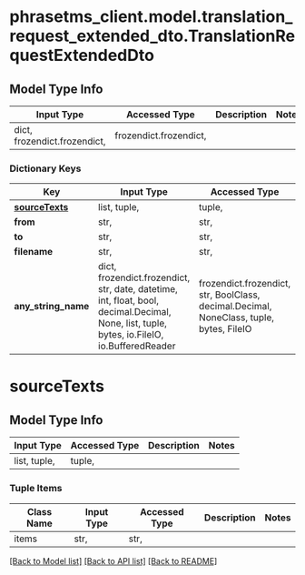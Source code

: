 # phrasetms_client.model.translation_request_extended_dto.TranslationRequestExtendedDto

## Model Type Info

| Input Type                   | Accessed Type          | Description | Notes |
| ---------------------------- | ---------------------- | ----------- | ----- |
| dict, frozendict.frozendict, | frozendict.frozendict, |             |

### Dictionary Keys

| Key                             | Input Type                                                                                                                                  | Accessed Type                                                                           | Description                                                        | Notes      |
| ------------------------------- | ------------------------------------------------------------------------------------------------------------------------------------------- | --------------------------------------------------------------------------------------- | ------------------------------------------------------------------ | ---------- |
| **[sourceTexts](#sourceTexts)** | list, tuple,                                                                                                                                | tuple,                                                                                  |                                                                    |
| **from**                        | str,                                                                                                                                        | str,                                                                                    |                                                                    |
| **to**                          | str,                                                                                                                                        | str,                                                                                    |                                                                    |
| **filename**                    | str,                                                                                                                                        | str,                                                                                    |                                                                    | [optional] |
| **any_string_name**             | dict, frozendict.frozendict, str, date, datetime, int, float, bool, decimal.Decimal, None, list, tuple, bytes, io.FileIO, io.BufferedReader | frozendict.frozendict, str, BoolClass, decimal.Decimal, NoneClass, tuple, bytes, FileIO | any string name can be used but the value must be the correct type | [optional] |

# sourceTexts

## Model Type Info

| Input Type   | Accessed Type | Description | Notes |
| ------------ | ------------- | ----------- | ----- |
| list, tuple, | tuple,        |             |

### Tuple Items

| Class Name | Input Type | Accessed Type | Description | Notes |
| ---------- | ---------- | ------------- | ----------- | ----- |
| items      | str,       | str,          |             |

[[Back to Model list]](../../README.md#documentation-for-models) [[Back to API list]](../../README.md#documentation-for-api-endpoints) [[Back to README]](../../README.md)
